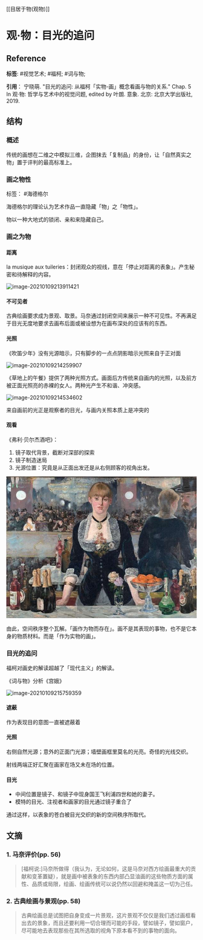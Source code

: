 

[[目居于物(观物)]]

# 观·物：目光的追问

## Reference

**标签**: #视觉艺术; #福柯; #词与物; 

**引用**： 宁晓萌. "目光的追问: 从福柯「实物-画」概念看画与物的关系." Chap. 5 In 观·物: 哲学与艺术中的视觉问题, edited by 叶朗. 意象. 北京: 北京大学出版社, 2019.

## 结构

### 概述

传统的画想在二维之中模拟三维，企图抹去「复制品」的身份，让「自然真实之物」置于评判的最高标准上。

### 画之物性

标签： #海德格尔

海德格尔的理论认为艺术作品一直隐藏「物」之「物性」。

物以一种大地式的锁闭、亲和来隐藏自己。

### 画之为物

#### 距离

la musique aux tuileries：封闭观众的视线，意在「停止对距离的表象」。产生秘密和待解释的内容。

![image-20210109213911421](https://typora-picgo-bed.oss-cn-beijing.aliyuncs.com/image-20210109213911421.png)

#### 不可见者

古典绘画要求成为景观、取景。马奈通过封闭空间来展示一种不可见性。不再满足于目光无度地要求去画布后面或被设想为在画布深处的应该有的东西。

#### 光照

《吹笛少年》没有光源暗示，只有脚步的一点点阴影暗示光照来自于正对面

![image-20210109214259907](https://typora-picgo-bed.oss-cn-beijing.aliyuncs.com/image-20210109214259907.png)

《草地上的午餐》提供了两种光照方式。画面后方传统来自画内的光照，以及前方被正面光照亮的赤裸的女人。两种光产生不和谐、冲突感。

![image-20210109214534602](https://typora-picgo-bed.oss-cn-beijing.aliyuncs.com/image-20210109214534602.png)

来自画前的光正是观察者的目光，与画内关照本质上是冲突的

#### 观看

《弗利·贝尔杰酒吧》：

1. 镜子取代背景，截断对深部的探索
2. 镜子制造迷局
3. 光源位置：究竟是从正面出发还是从右侧顾客的视角出发。

![image-20210109214922768](./目光的追问(观物).assets/image-20210109214922768.png)

由此，空间秩序整个瓦解。「画作为物而存在」。画不是其表现的事物，也不是它本身的物质材料。而是「作为实物的画」。

### 目光的追问

福柯对画史的解读超越了「现代主义」的解读。

《词与物》分析《宫娥》

![image-20210109215759359](https://typora-picgo-bed.oss-cn-beijing.aliyuncs.com/image-20210109215759359.png)

#### 遮蔽

作为表现目的意图一直被遮蔽着

#### 光照

右侧自然光源；意外的正面门光源；墙壁画框里莫名的光亮。奇怪的光线交织。

射线两端正好汇聚在画家在场又未在场的位置。

#### 目光

* 中间位置是镜子、和镜子中现身国王飞利浦四世和她的妻子。
* 模特的目光、注视者和画家的目光通过镜子重合了

通过这样，以表象的苍白被目光交织的新的空间秩序所取代。





## 文摘

### 1. 马奈评价(pp. 56)

> [福柯说:]马奈所做得（我认为，无论如何，这是马奈对西方绘画最重大的贡献和变革置疑），就是画中被表象的东西内部凸显油画的这些物质方面的属性、品质或局限，绘画、绘画传统可以说仍然以回避和掩盖这一切为己任。

### 2. 古典绘画与景观(pp. 58)

> 古典绘画总是试图把自身变成一片景观，这片景观不仅仅是我们透过画框看出去的景象，而且还要利用一切合理而可能的手段，譬如镜子，譬如窗户，尽可能地去表现那些在其所选取的视角下原本看不到的事物的面向。

